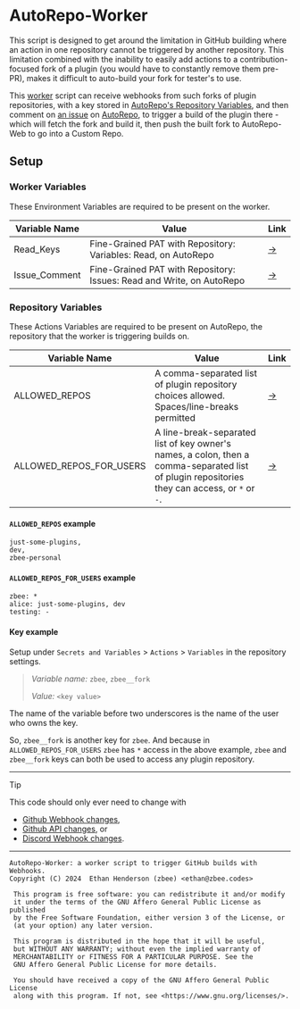 # AutoRepo-Worker

This script is designed to get around the limitation in GitHub
building where an action in one repository cannot be 
triggered by another repository.
This limitation combined with the inability to easily add 
actions to a contribution-focused fork of a plugin (you would 
have to constantly remove them pre-PR),
makes it difficult to auto-build your fork for tester's to use.

This [worker](https://dash.cloudflare.com/63b1f563383cda4e40867831c23f90dd/workers/services/view/autorepo-worker/production)
script can receive webhooks from such forks of plugin 
repositories, with a key stored in
[AutoRepo's Repository Variables](https://github.com/Just-Some-Plugins/AutoRepo/settings/variables/actions),
and then comment on [an issue](https://github.com/Just-Some-Plugins/AutoRepo/issues/1) on
[AutoRepo](https://github.com/Just-Some-Plugins/AutoRepo), to 
trigger a build of the plugin there - which will fetch the 
fork and build it, then push the built fork to AutoRepo-Web 
to go into a Custom Repo.

## Setup

### Worker Variables

These Environment Variables are required to be present on the
worker.

| Variable Name | Value                                                                 | Link                                                             |
|---------------|-----------------------------------------------------------------------|------------------------------------------------------------------|
| Read_Keys     | Fine-Grained PAT with Repository: Variables: Read, on AutoRepo        | [->](https://github.com/settings/personal-access-tokens/3693504) |
| Issue_Comment | Fine-Grained PAT with Repository: Issues: Read and Write, on AutoRepo | [->](https://github.com/settings/personal-access-tokens/3693515) |

### Repository Variables

These Actions Variables are required to be present on 
AutoRepo, the repository that the worker is triggering builds on.

| Variable Name           | Value                                                                                                                                         | Link                                                                                                   |
|-------------------------|-----------------------------------------------------------------------------------------------------------------------------------------------|--------------------------------------------------------------------------------------------------------|
| ALLOWED_REPOS           | A comma-separated list of plugin repository choices allowed. Spaces/line-breaks permitted                                                     | [->](https://github.com/Just-Some-Plugins/AutoRepo/settings/variables/actions/ALLOWED_REPOS)           |
| ALLOWED_REPOS_FOR_USERS | A line-break-separated list of key owner's names, a colon, then a comma-separated list of plugin repositories they can access, or `*` or `-`. | [->](https://github.com/Just-Some-Plugins/AutoRepo/settings/variables/actions/ALLOWED_REPOS_FOR_USERS) |

#### `ALLOWED_REPOS` example
```
just-some-plugins,
dev,
zbee-personal
```

#### `ALLOWED_REPOS_FOR_USERS` example
```
zbee: *
alice: just-some-plugins, dev
testing: -
```

#### Key example
Setup under `Secrets and Variables` > `Actions` > `Variables` in 
the repository settings.
> *Variable name:* `zbee`, 
`zbee__fork`
> 
> *Value:* `<key value>`

The name of the variable before two underscores is the name of
the user who owns the key.

So, `zbee__fork` is another key for `zbee`.
And because in `ALLOWED_REPOS_FOR_USERS` `zbee` has `*` 
access in the above example, `zbee` and `zbee__fork` keys can 
both be used to access any plugin repository.

---

> [!TIP]
> This code should only ever need to change with
> - [Github Webhook changes](https://github.blog/changelog/label/webhooks/),
> - [Github API changes](https://github.blog/changelog/label/api,apis/), or
> - [Discord Webhook changes](https://discord.com/developers/docs/change-log).

---

    AutoRepo-Worker: a worker script to trigger GitHub builds with Webhooks.
    Copyright (C) 2024  Ethan Henderson (zbee) <ethan@zbee.codes>

     This program is free software: you can redistribute it and/or modify
     it under the terms of the GNU Affero General Public License as published
     by the Free Software Foundation, either version 3 of the License, or
     (at your option) any later version.

     This program is distributed in the hope that it will be useful,
     but WITHOUT ANY WARRANTY; without even the implied warranty of
     MERCHANTABILITY or FITNESS FOR A PARTICULAR PURPOSE. See the
     GNU Affero General Public License for more details.

     You should have received a copy of the GNU Affero General Public License
     along with this program. If not, see <https://www.gnu.org/licenses/>. 
